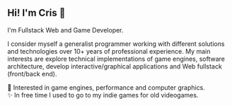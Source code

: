 ## Hi! I'm Cris 👋

I'm Fullstack Web and Game Developer.

I consider myself a generalist programmer working with different solutions and technologies over 10+ years of professional experience. My main interests are explore technical implementations of game engines, software architecture, develop interactive/graphical applications and Web fullstack (front/back end).

💙 Interested in game engines, performance and computer graphics.<br>
✨ In free time I used to go to my indie games for old videogames.

<!--
**CristianoSword/CristianoSword** is a ✨ _special_ ✨ repository because its `README.md` (this file) appears on your GitHub profile.

Here are some ideas to get you started:

- 🔭 I’m currently working on ...
- 🌱 I’m currently learning ...
- 👯 I’m looking to collaborate on ...
- 🤔 I’m looking for help with ...
- 💬 Ask me about ...
- 📫 How to reach me: ...
- 😄 Pronouns: ...
- ⚡ Fun fact: ...
-->

